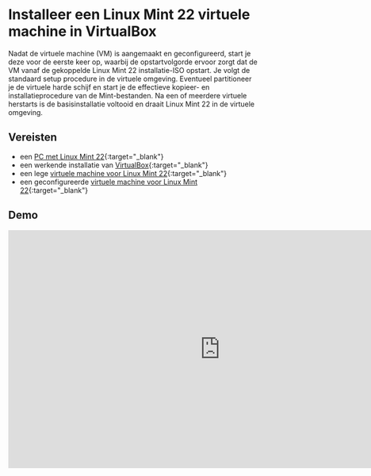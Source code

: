 # Installeer een Linux Mint 22 virtuele machine in VirtualBox

Nadat de virtuele machine (VM) is aangemaakt en geconfigureerd, start je deze voor de eerste keer op, waarbij de opstartvolgorde ervoor zorgt dat de VM vanaf de gekoppelde Linux Mint 22 installatie-ISO opstart. Je volgt de standaard setup procedure in de virtuele omgeving. Eventueel partitioneer je de virtuele harde schijf en start je de effectieve kopieer- en installatieprocedure van de Mint-bestanden. Na een of meerdere virtuele herstarts is de basisinstallatie voltooid en draait Linux Mint 22 in de virtuele omgeving.

## Vereisten
- een [PC met Linux Mint 22](../../tutorials/setup-windows11-linuxmint22-dual-boot-uefi/index.md ){:target="_blank"}
- een werkende installatie van [VirtualBox](../setup-virtualbox7-linuxmint22-oracledeb/index.md){:target="_blank"}
- een lege [virtuele machine voor Linux Mint 22](../maak-linuxmint22-vm-virtualbox/index.md){:target="_blank"}
- een geconfigureerde [virtuele machine voor Linux Mint 22](../configureer-linuxmint22-vm-virtualbox/index.md){:target="_blank"}

## Demo
<iframe width="854" height="480" src="https://www.youtube.com/embed/oUIxLyDPCdg?autoplay=0&loop=0&mute=0" title="YouTube video player" frameborder="0" allow="accelerometer; autoplay; clipboard-write; encrypted-media; gyroscope; picture-in-picture; web-share" referrerpolicy="strict-origin-when-cross-origin" allowfullscreen></iframe>